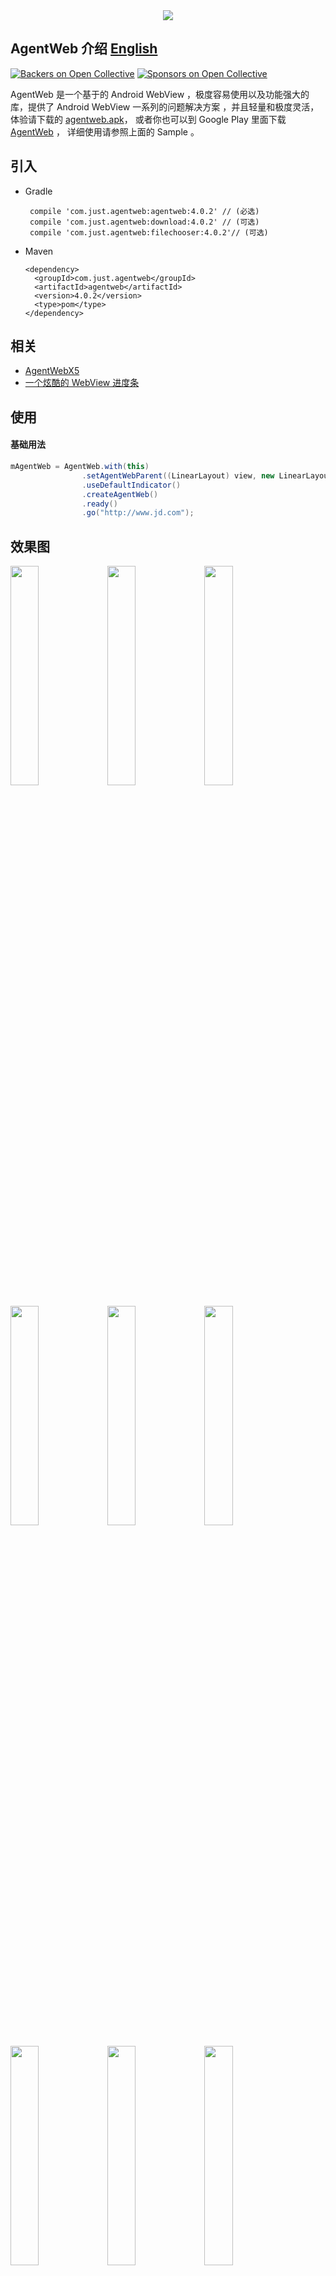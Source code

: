 
<div style="display: flex;flex-direction: row;justify-content: center" width="100%">
      <img src="./img/logo.png"></img>
</div>

## AgentWeb 介绍  [English](./README-ENGLISH.md)
[![Backers on Open Collective](https://opencollective.com/AgentWeb/backers/badge.svg)](#backers)
 [![Sponsors on Open Collective](https://opencollective.com/AgentWeb/sponsors/badge.svg)](#sponsors) 

AgentWeb 是一个基于的 Android WebView ，极度容易使用以及功能强大的库，提供了 Android WebView 一系列的问题解决方案 ，并且轻量和极度灵活，体验请下载的 
[agentweb.apk](https://github.com/Justson/AgentWeb/raw/master/agentweb.apk)，
或者你也可以到 Google Play 里面下载 [AgentWeb](https://play.google.com/store/apps/details?id=com.just.agentweb.sample) ，
详细使用请参照上面的 Sample 。
	

## 引入


* Gradle 
   
   ```
    compile 'com.just.agentweb:agentweb:4.0.2' // (必选)
    compile 'com.just.agentweb:download:4.0.2' // (可选)
    compile 'com.just.agentweb:filechooser:4.0.2'// (可选) 
   ```
   
* Maven
	
	```
	<dependency>
 	  <groupId>com.just.agentweb</groupId>
 	  <artifactId>agentweb</artifactId>
	  <version>4.0.2</version>
	  <type>pom</type>
	</dependency>
	
	```

## 相关
* [AgentWebX5](https://github.com/Justson/AgentWebX5)
* [一个炫酷的 WebView 进度条](https://github.com/Justson/CoolIndicator)

	

## 使用
#### 基础用法

```java
mAgentWeb = AgentWeb.with(this)
                .setAgentWebParent((LinearLayout) view, new LinearLayout.LayoutParams(-1, -1))                
                .useDefaultIndicator()
                .createAgentWeb()
                .ready()
                .go("http://www.jd.com");

```


## 效果图 
<a href="img/img-function-list.png"><img src="img/img-function-list.png" width="30%"/></a> <a href="img/img-permission.png"><img src="img/img-permission.png" width="30%"/></a> <a href="img/img-sonic.png"><img src="img/img-sonic.png" width="30%"/></a>

<a href="img/img-scheme.png"><img src="img/img-scheme.png" width="30%"/></a> <a href="img/img-download.png"><img src="img/img-download.png" width="30%"/></a> <a href="img/img-bounce.png"><img src="img/img-bounce.png" width="30%"/></a>

<a href="img/jd.png"><img src="img/jd.png" width="30%"/></a> <a href="img/wechat pay.png"><img src="img/wechat pay.png" width="30%"/></a> <a href="img/alipay.png"><img src="img/alipay.png" width="30%"/></a>

<a href="img/js.png"><img src="img/js.png" width="30%"/></a> <a href="img/custom setting.png"><img src="img/custom setting.png" width="30%"/></a> <a href="img/video.png"><img src="img/video.png" width="30%"/></a>



* #### 调用 Javascript 方法拼接太麻烦 ？ 请看 。
```javascript
function callByAndroid(){
      console.log("callByAndroid")
  }
mAgentWeb.getJsAccessEntrace().quickCallJs("callByAndroid");
```

* #### Javascript 调 Java ?
```java
mAgentWeb.getJsInterfaceHolder().addJavaObject("android",new AndroidInterface(mAgentWeb,this));
window.android.callAndroid();
```


* #### 事件处理
```java
    @Override
    public boolean onKeyDown(int keyCode, KeyEvent event) {

        if (mAgentWeb.handleKeyEvent(keyCode, event)) {
            return true;
        }
        return super.onKeyDown(keyCode, event);
    }
```

* #### 跟随 Activity Or Fragment 生命周期 ， 释放 CPU 更省电 。
```java
    @Override
    protected void onPause() {
        mAgentWeb.getWebLifeCycle().onPause(); 
        super.onPause();

    }

    @Override
    protected void onResume() {
        mAgentWeb.getWebLifeCycle().onResume();
        super.onResume();
    }
    @Override
    public void onDestroyView() {
        mAgentWeb.getWebLifeCycle().onDestroy();
        super.onDestroyView();
    }    
```


* #### 全屏视频播放
```
<!--如果你的应用需要用到视频 ， 那么请你在使用 AgentWeb 的 Activity 对应的清单文件里加入如下配置-->
android:hardwareAccelerated="true"
android:configChanges="orientation|screenSize"
```

* #### 定位
```
<!--AgentWeb 是默认允许定位的 ，如果你需要该功能 ， 请在你的 AndroidManifest 文件里面加入如下权限 。-->
<uses-permission android:name="android.permission.ACCESS_FINE_LOCATION" />
<uses-permission android:name="android.permission.ACCESS_COARSE_LOCATION" />
```

* #### WebChromeClient 与 WebViewClient 
```java
AgentWeb.with(this)
                .setAgentWebParent(mLinearLayout,new LinearLayout.LayoutParams(-1,-1) )
                .useDefaultIndicator()
                .setReceivedTitleCallback(mCallback)
                .setWebChromeClient(mWebChromeClient)
                .setWebViewClient(mWebViewClient)
                .setSecutityType(AgentWeb.SecurityType.strict)
                .createAgentWeb()
                .ready()
                .go(getUrl());
private WebViewClient mWebViewClient=new WebViewClient(){
        @Override
        public void onPageStarted(WebView view, String url, Bitmap favicon) {
           //do you  work
        }
    };
private WebChromeClient mWebChromeClient=new WebChromeClient(){
        @Override
        public void onProgressChanged(WebView view, int newProgress) {
            //do you work
        }
    };                
```
* #### 返回上一页
```java
if (!mAgentWeb.back()){
       AgentWebFragment.this.getActivity().finish();
}
```

* #### 获取 WebView
```java
	mAgentWeb.getWebCreator().getWebView();
```

* ### 文件下载监听
```java
protected DownloadListenerAdapter mDownloadListenerAdapter = new DownloadListenerAdapter() {


		@Override
		public boolean onStart(String url, String userAgent, String contentDisposition, String mimetype, long contentLength, AgentWebDownloader.Extra extra) {
			extra.setOpenBreakPointDownload(true)
					.setIcon(R.drawable.ic_file_download_black_24dp)
					.setConnectTimeOut(6000)
					.setBlockMaxTime(2000)
					.setDownloadTimeOut(60L * 5L * 1000L)
					.setAutoOpen(true)
					.setForceDownload(false);
			return false;
		}


		@Override
		public void onBindService(String url, DownloadingService downloadingService) {
			super.onBindService(url, downloadingService);
			mDownloadingService = downloadingService;
			LogUtils.i(TAG, "onBindService:" + url + "  DownloadingService:" + downloadingService);
		}


		@Override
		public void onUnbindService(String url, DownloadingService downloadingService) {
			super.onUnbindService(url, downloadingService);
			mDownloadingService = null;
			LogUtils.i(TAG, "onUnbindService:" + url);
		}


		@Override
		public void onProgress(String url, long loaded, long length, long usedTime) {
			int mProgress = (int) ((loaded) / Float.valueOf(length) * 100);
			LogUtils.i(TAG, "onProgress:" + mProgress);
			super.onProgress(url, loaded, length, usedTime);
		}


		@Override
		public boolean onResult(String path, String url, Throwable throwable) {
			if (null == throwable) { 
				//do you work
			} else {

			}
			return false; 
		}
	};
```


* #### 查看 Cookies
```java
String cookies=AgentWebConfig.getCookiesByUrl(targetUrl);
```

* #### 同步 Cookie
```java
AgentWebConfig.syncCookie("http://www.jd.com","ID=XXXX");
```

* #### MiddlewareWebChromeBase 支持多个 WebChromeClient
```java
//略，请查看 Sample
```
* #### MiddlewareWebClientBase 支持多个 WebViewClient
```java
//略，请查看 Sample
```

* ####  清空缓存 
```java
AgentWebConfig.clearDiskCache(this.getContext());
```

* #### 权限拦截
```java
protected PermissionInterceptor mPermissionInterceptor = new PermissionInterceptor() {

        @Override
        public boolean intercept(String url, String[] permissions, String action) {
            Log.i(TAG, "url:" + url + "  permission:" + permissions + " action:" + action);
            return false;
        }
    };
```

* #### AgentWeb 完整用法
```java
        mAgentWeb = AgentWeb.with(this)
                .setAgentWebParent((LinearLayout) view, new LinearLayout.LayoutParams(ViewGroup.LayoutParams.MATCH_PARENT, ViewGroup.LayoutParams.MATCH_PARENT))
                .useDefaultIndicator(-1, 3)
                .setAgentWebWebSettings(getSettings())
                .setWebViewClient(mWebViewClient)
                .setWebChromeClient(mWebChromeClient)
                .setPermissionInterceptor(mPermissionInterceptor) 
                .setSecurityType(AgentWeb.SecurityType.STRICT_CHECK) 
                .setAgentWebUIController(new UIController(getActivity())) 
                .setMainFrameErrorView(R.layout.agentweb_error_page, -1)
                .useMiddlewareWebChrome(getMiddlewareWebChrome())
                .useMiddlewareWebClient(getMiddlewareWebClient()) 
                .setOpenOtherPageWays(DefaultWebClient.OpenOtherPageWays.DISALLOW)
                .interceptUnkownUrl() 
                .createAgentWeb()
                .ready()
                .go(getUrl()); 
```

* #### AgentWeb 所需要的权限(在你工程中根据需求选择加入权限)
```
    <uses-permission android:name="android.permission.INTERNET"></uses-permission>
    <uses-permission android:name="android.permission.WRITE_EXTERNAL_STORAGE"></uses-permission>
    <uses-permission android:name="android.permission.READ_EXTERNAL_STORAGE"></uses-permission>
    <uses-permission android:name="android.permission.ACCESS_NETWORK_STATE"></uses-permission>
    <uses-permission android:name="android.permission.ACCESS_FINE_LOCATION"></uses-permission>
    <uses-permission android:name="android.permission.ACCESS_COARSE_LOCATION"></uses-permission>
    <uses-permission android:name="android.permission.READ_PHONE_STATE"></uses-permission>
    <uses-permission android:name="android.permission.ACCESS_WIFI_STATE"></uses-permission>
    <uses-permission android:name="android.permission.CAMERA"></uses-permission>
    <uses-permission android:name="android.permission.REQUEST_INSTALL_PACKAGES"></uses-permission>
```

* #### AgentWeb 所依赖的库
```
    compile "com.android.support:design:${SUPPORT_LIB_VERSION}" // (3.0.0开始该库可选)
    compile "com.android.support:support-v4:${SUPPORT_LIB_VERSION}"
    SUPPORT_LIB_VERSION=27.0.2(该值会更新)
```


## 混淆
如果你的项目需要加入混淆 ， 请加入如下配置

```java
-keep class com.just.agentweb.** {
    *;
}
-dontwarn com.just.agentweb.**

```
Java 注入类不要混淆 ， 例如 sample 里面的 AndroidInterface 类 ， 需要 Keep 。

```java
-keepclassmembers class com.just.agentweb.sample.common.AndroidInterface{ *; }
```

## 注意事项
* 支付宝使用需要引入支付宝SDK ，并在项目中依赖 ， 微信支付不需要做任何操作。
* AgentWeb 内部使用了 `AlertDialog` 需要依赖 `AppCompat` 主题 。 
* `setAgentWebParent` 不支持  `ConstraintLayout` 。
* `mAgentWeb.getWebLifeCycle().onPause();`会暂停应用内所有`WebView` 。
* `minSdkVersion` 低于等于16以下自定义`WebView`请注意与 `JS` 之间通信安全。
* AgentWeb v3.0.0以上版本更新了包名，混淆的朋友们，请更新你的混淆配置。
* 多进程无法取消下载，[解决方案](https://github.com/Justson/AgentWeb/issues/294)。

## 常见问题

#### 修改 AgentWeb 默认的背景色 
```java
		FrameLayout frameLayout = mAgentWeb.getWebCreator().getWebParentLayout();
		frameLayout.setBackgroundColor(Color.BLACK);
```


## 文档帮助
* [Wiki](https://github.com/Justson/AgentWeb/wiki)(不全)
* `Sample`(推荐，详细) 

## 更新日志

* v_4.0.2 更新
	* 修复断点续传时进度计算错误
	* 修复无法通过`Extra`关闭进度通知
	* 修复`setopenbreakPointdownload` 命名不规范

* v_4.0.0 更新
	* `AgentWeb` 拆分出 `AgentWeb-Download` 、 `AgentWeb-FileChooser` 、`AgentWeb-core` 三个库，用户可以按需选择
	* 重新设计了 `AgentWeb-Download` 
	* 删除了 `DownloadListener` 、`DefaultMsgConfig` 以及相关API
	* 旧废弃的API，4.0.0 直接删除，不在提供兼容
	* 部分类和API重命名 
	* `Fragment`和`Activity`构建一致。[#227](https://github.com/Justson/AgentWeb/issues/227)
	* 从AgentWeb-core删除 `BaseAgentWebFragment`和`BaseAgentWebActivity` ，于Sample形式提供参考
* v_3.1.0 更新
	* `WebProgress` 进度条动画更细腻
	* 修复部分机型拍照文件大小为0情况
	* 更新了`FileUpLoadChooserImpl`
* v_3.0.0 更新
	* 加入 `MiddlewareWebChromeBase` 中间件 ，支持多个 `WebChromeClient` 
	* 加入 `MiddlewareWebClientBase`中间件 ， 支持多个 `WebViewClient` 
	* 加入了默认的错误页，并支持自定义错误页 
	* 加入 `AgentWebUIController` ，统一控制UI 
	* 支持拦截未知的页面 
	* 支持调起其他应用 
* v_2.0.1 更新
	* 支持并行下载 ， 修复 #114 #109 
* v_2.0.0 更新
	* 加入动态权限 
	* 拍照
* v_1.2.6 更新
	* 修复Android 4.4以下布局错乱 
* v_1.2.5 提示信息支持配置 
	* 提示信息支持配置 
* v_1.2.4 更新
	* 支持传入 IWebLayout ，支持下拉回弹，下拉刷新效果 
* v_1.2.3 更新
	* 新增下载结果回调 
* v_1.2.2 更新
	* 修复已知 Bug 
* v_1.2.1 更新 
	* 支持调起支付宝 ， 微信支付 
* v_1.2.0 更新
	* 全面支持全屏视频 
* v_1.1.2 更新
	* 完善功能 




## 致谢
* [SafeWebView](https://github.com/seven456/SafeWebView)

* [WebView 参考文献](https://juejin.im/post/58a037df86b599006b3fade4)


## 有问题或者有更好的建议
* [![QQ0Group][qq0groupsvg]][qq0group]
* 欢迎提 [Issues](https://github.com/Justson/AgentWeb/issues)


## 关于我
一个位于深圳的 Android 开发者 ， 如果你有问题 ，或者工作机会， 请联系 Email : xiaozhongcen@gmail.com

## 赞赏
如果你喜欢了 `AgentWeb` 的设计 ， 你也可以请作者喝一杯咖啡。

<a href="img/alipay.jpg"><img src="img/alipay.jpg" width="30%"/></a> <a href="img/wechat_pay.jpg"><img src="img/wechat_pay.jpg" width="30%"/></a> <a href="img/alipay.jpg"><img src="img/alipay.jpg" width="30%"/></a>


[licensesvg]: https://img.shields.io/badge/License-Apache--2.0-brightgreen.svg
[license]: https://github.com/Justson/AgentWeb/blob/master/LICENSE

[qq0groupsvg]: https://img.shields.io/badge/QQ群-599471474-fba7f9.svg
[qq0group]: http://qm.qq.com/cgi-bin/qm/qr?k=KpyfInzI2nr-Lh4StG0oh68GpbcD0vMG

###  [AgentWeb](https://github.com/Justson/AgentWeb)  

## Contributors

This project exists thanks to all the people who contribute. [[Contribute](CONTRIBUTING.md)].
<a href="graphs/contributors"><img src="https://opencollective.com/AgentWeb/contributors.svg?width=890&button=false" /></a>


## Backers

Thank you to all our backers! 🙏 [[Become a backer](https://opencollective.com/AgentWeb#backer)]

<a href="https://opencollective.com/AgentWeb#backers" target="_blank"><img src="https://opencollective.com/AgentWeb/backers.svg?width=890"></a>


## Sponsors

Support this project by becoming a sponsor. Your logo will show up here with a link to your website. [[Become a sponsor](https://opencollective.com/AgentWeb#sponsor)]

<a href="https://opencollective.com/AgentWeb/sponsor/0/website" target="_blank"><img src="https://opencollective.com/AgentWeb/sponsor/0/avatar.svg"></a>
<a href="https://opencollective.com/AgentWeb/sponsor/1/website" target="_blank"><img src="https://opencollective.com/AgentWeb/sponsor/1/avatar.svg"></a>
<a href="https://opencollective.com/AgentWeb/sponsor/2/website" target="_blank"><img src="https://opencollective.com/AgentWeb/sponsor/2/avatar.svg"></a>
<a href="https://opencollective.com/AgentWeb/sponsor/3/website" target="_blank"><img src="https://opencollective.com/AgentWeb/sponsor/3/avatar.svg"></a>
<a href="https://opencollective.com/AgentWeb/sponsor/4/website" target="_blank"><img src="https://opencollective.com/AgentWeb/sponsor/4/avatar.svg"></a>
<a href="https://opencollective.com/AgentWeb/sponsor/5/website" target="_blank"><img src="https://opencollective.com/AgentWeb/sponsor/5/avatar.svg"></a>
<a href="https://opencollective.com/AgentWeb/sponsor/6/website" target="_blank"><img src="https://opencollective.com/AgentWeb/sponsor/6/avatar.svg"></a>
<a href="https://opencollective.com/AgentWeb/sponsor/7/website" target="_blank"><img src="https://opencollective.com/AgentWeb/sponsor/7/avatar.svg"></a>
<a href="https://opencollective.com/AgentWeb/sponsor/8/website" target="_blank"><img src="https://opencollective.com/AgentWeb/sponsor/8/avatar.svg"></a>
<a href="https://opencollective.com/AgentWeb/sponsor/9/website" target="_blank"><img src="https://opencollective.com/AgentWeb/sponsor/9/avatar.svg"></a>

[![License][licensesvg]][license]

## License 
```
Copyright (C)  Justson(https://github.com/Justson/AgentWeb)

Licensed under the Apache License, Version 2.0 (the "License");
you may not use this file except in compliance with the License.
You may obtain a copy of the License at

     http://www.apache.org/licenses/LICENSE-2.0

Unless required by applicable law or agreed to in writing, software
distributed under the License is distributed on an "AS IS" BASIS,
WITHOUT WARRANTIES OR CONDITIONS OF ANY KIND, either express or implied.
See the License for the specific language governing permissions and
limitations under the License.
```
	
	

	  


   

